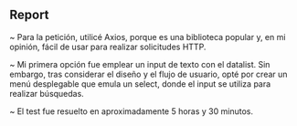 ## Report

~ Para la petición, utilicé Axios, porque es una biblioteca popular y, en mi opinión, fácil de usar para realizar solicitudes HTTP.

~ Mi primera opción fue emplear un input de texto con el datalist. Sin embargo, tras considerar el diseño y el flujo de usuario, opté por crear un menú desplegable que emula un select, donde el input se utiliza para realizar búsquedas.

~ El test fue resuelto en aproximadamente 5 horas y 30 minutos.